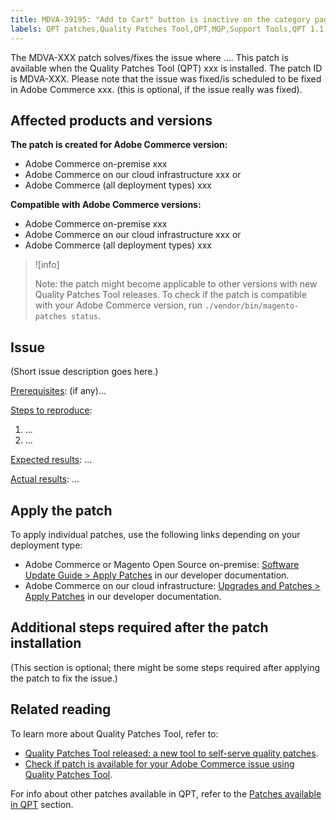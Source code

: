 ```yaml
---
title: MDVA-39195: "Add to Cart" button is inactive on the category page when the redirect to cart is enabled
labels: QPT patches,Quality Patches Tool,QPT,MQP,Support Tools,QPT 1.1.0,Magento,Adobe Commerce,on-premise,cloud infrastructure,
---
```


The MDVA-XXX patch solves/fixes the issue where .... This patch is available when the Quality Patches Tool (QPT) xxx is installed. The patch ID is MDVA-XXX. Please note that the issue was fixed/is scheduled to be fixed in Adobe Commerce xxx. (this is optional, if the issue really was fixed).

## Affected products and versions

**The patch is created for Adobe Commerce version:**
* Adobe Commerce on-premise xxx
* Adobe Commerce on our cloud infrastructure xxx
    or
* Adobe Commerce (all deployment types) xxx

**Compatible with Adobe Commerce versions:**
* Adobe Commerce on-premise xxx
* Adobe Commerce on our cloud infrastructure xxx
    or
* Adobe Commerce (all deployment types) xxx

>![info]
>
>Note: the patch might become applicable to other versions with new Quality Patches Tool releases. To check if the patch is compatible with your Adobe Commerce version, run `./vendor/bin/magento-patches status`.

## Issue

(Short issue description goes here.)

<ins>Prerequisites</ins>:
(if any)...

<ins>Steps to reproduce</ins>:

1. ...
1. ...

<ins>Expected results</ins>:
...

<ins>Actual results</ins>:
...

## Apply the patch

To apply individual patches, use the following links depending on your deployment type:	 

* Adobe Commerce or Magento Open Source on-premise: [Software Update Guide > Apply Patches](https://devdocs.magento.com/guides/v2.4/comp-mgr/patching/mqp.html) in our developer documentation.
* Adobe Commerce on our cloud infrastructure: [Upgrades and Patches > Apply Patches](https://devdocs.magento.com/cloud/project/project-patch.html) in our developer documentation.

## Additional steps required after the patch installation

(This section is optional; there might be some steps required after applying the patch to fix the issue.) 

## Related reading

To learn more about Quality Patches Tool, refer to:

* [Quality Patches Tool released: a new tool to self-serve quality patches](https://support.magento.com/hc/en-us/articles/360047139492).
* [Check if patch is available for your Adobe Commerce issue using Quality Patches Tool](https://support.magento.com/hc/en-us/articles/360047125252).

For info about other patches available in QPT, refer to the [Patches available in QPT](https://support.magento.com/hc/en-us/sections/360010506631-Patches-available-in-MQP-tool-) section.
